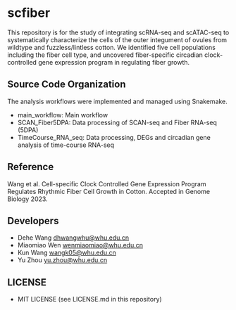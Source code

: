 # scfiber

This repository is for the study of integrating scRNA-seq and scATAC-seq to systematically characterize the cells of the outer integument of ovules from wildtype and fuzzless/lintless cotton. We identified five cell populations including the fiber cell type, and uncovered fiber-specific circadian clock-controlled gene expression program in regulating fiber growth.

## Source Code Organization

The analysis workflows were implemented and managed using Snakemake.

- main_workflow: Main workflow
- SCAN_Fiber5DPA: Data processing of SCAN-seq and Fiber RNA-seq (5DPA)
- TimeCourse_RNA_seq: Data processing, DEGs and circadian gene analysis of time-course RNA-seq

## Reference

Wang et al. Cell-specific Clock Controlled Gene Expression Program Regulates Rhythmic Fiber Cell Growth in Cotton. Accepted in Genome Biology 2023.

## Developers

* Dehe Wang <dhwangwhu@whu.edu.cn>
* Miaomiao Wen <wenmiaomiao@whu.edu.cn>
* Kun Wang <wangk05@whu.edu.cn>
* Yu Zhou <yu.zhou@whu.edu.cn>

## LICENSE

* MIT LICENSE (see LICENSE.md in this repository)

